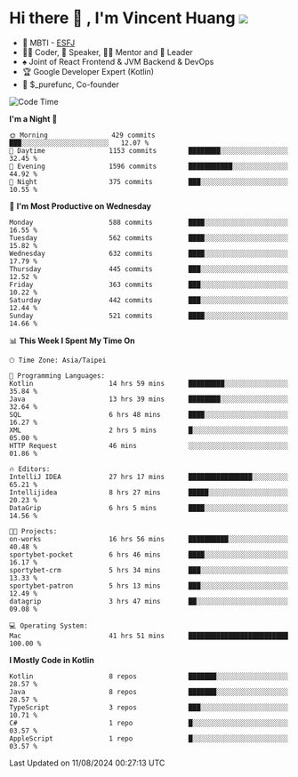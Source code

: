 # Hi there 👋 , I'm Vincent Huang ![](https://komarev.com/ghpvc/?username=Jian-Min-Huang)
- 👀 MBTI - [ESFJ](https://www.16personalities.com/esfj-personality)
- 👨‍💻 Coder, 🎤 Speaker, 👨‍🏫 Mentor and 🚀 Leader
- ♠️ Joint of React Frontend & JVM Backend & DevOps
- 🏆 Google Developer Expert (Kotlin)
- 💼 $_purefunc, Co-founder

<!--START_SECTION:waka-->
![Code Time](http://img.shields.io/badge/Code%20Time-4%2C213%20hrs%2038%20mins-blue)

**I'm a Night 🦉** 

```text
🌞 Morning                429 commits         ███░░░░░░░░░░░░░░░░░░░░░░   12.07 % 
🌆 Daytime                1153 commits        ████████░░░░░░░░░░░░░░░░░   32.45 % 
🌃 Evening                1596 commits        ███████████░░░░░░░░░░░░░░   44.92 % 
🌙 Night                  375 commits         ███░░░░░░░░░░░░░░░░░░░░░░   10.55 % 
```
📅 **I'm Most Productive on Wednesday** 

```text
Monday                   588 commits         ████░░░░░░░░░░░░░░░░░░░░░   16.55 % 
Tuesday                  562 commits         ████░░░░░░░░░░░░░░░░░░░░░   15.82 % 
Wednesday                632 commits         ████░░░░░░░░░░░░░░░░░░░░░   17.79 % 
Thursday                 445 commits         ███░░░░░░░░░░░░░░░░░░░░░░   12.52 % 
Friday                   363 commits         ███░░░░░░░░░░░░░░░░░░░░░░   10.22 % 
Saturday                 442 commits         ███░░░░░░░░░░░░░░░░░░░░░░   12.44 % 
Sunday                   521 commits         ████░░░░░░░░░░░░░░░░░░░░░   14.66 % 
```


📊 **This Week I Spent My Time On** 

```text
🕑︎ Time Zone: Asia/Taipei

💬 Programming Languages: 
Kotlin                   14 hrs 59 mins      █████████░░░░░░░░░░░░░░░░   35.84 % 
Java                     13 hrs 39 mins      ████████░░░░░░░░░░░░░░░░░   32.64 % 
SQL                      6 hrs 48 mins       ████░░░░░░░░░░░░░░░░░░░░░   16.27 % 
XML                      2 hrs 5 mins        █░░░░░░░░░░░░░░░░░░░░░░░░   05.00 % 
HTTP Request             46 mins             ░░░░░░░░░░░░░░░░░░░░░░░░░   01.86 % 

🔥 Editors: 
IntelliJ IDEA            27 hrs 17 mins      ████████████████░░░░░░░░░   65.21 % 
Intellijidea             8 hrs 27 mins       █████░░░░░░░░░░░░░░░░░░░░   20.23 % 
DataGrip                 6 hrs 5 mins        ████░░░░░░░░░░░░░░░░░░░░░   14.56 % 

🐱‍💻 Projects: 
on-works                 16 hrs 56 mins      ██████████░░░░░░░░░░░░░░░   40.48 % 
sportybet-pocket         6 hrs 46 mins       ████░░░░░░░░░░░░░░░░░░░░░   16.17 % 
sportybet-crm            5 hrs 34 mins       ███░░░░░░░░░░░░░░░░░░░░░░   13.33 % 
sportybet-patron         5 hrs 13 mins       ███░░░░░░░░░░░░░░░░░░░░░░   12.49 % 
datagrip                 3 hrs 47 mins       ██░░░░░░░░░░░░░░░░░░░░░░░   09.08 % 

💻 Operating System: 
Mac                      41 hrs 51 mins      █████████████████████████   100.00 % 
```

**I Mostly Code in Kotlin** 

```text
Kotlin                   8 repos             ███████░░░░░░░░░░░░░░░░░░   28.57 % 
Java                     8 repos             ███████░░░░░░░░░░░░░░░░░░   28.57 % 
TypeScript               3 repos             ███░░░░░░░░░░░░░░░░░░░░░░   10.71 % 
C#                       1 repo              █░░░░░░░░░░░░░░░░░░░░░░░░   03.57 % 
AppleScript              1 repo              █░░░░░░░░░░░░░░░░░░░░░░░░   03.57 % 
```




 Last Updated on 11/08/2024 00:27:13 UTC
<!--END_SECTION:waka-->
